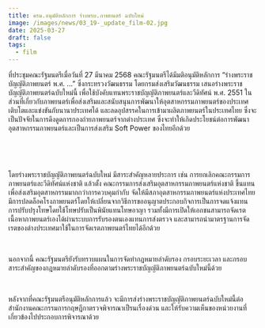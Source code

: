 ```yaml
---
title: ครม.อนุมัติหลักการ ร่างพรบ.ภาพยนตร์ ฉบับใหม่
image: /images/news/03_19-_update_film-02.jpg
date: 2025-03-27
draft: false
tags:
  - film
---
```

ที่ประชุมคณะรัฐมนตรีเมื่อวันที่ 27 มีนาคม 2568 คณะรัฐมนตรีได้มีมติอนุมัติหลักการ “ร่างพระราชบัญญัติภาพยนตร์ พ.ศ. …” ซึ่งกระทรวงวัฒนธรรม โดยกรมส่งเสริมวัฒนธรรม เสนอร่างพระราชบัญญัติภาพยนตร์ฉบับใหม่นี้ เพื่อใช้บังคับแทนพระราชบัญญัติภาพยนตร์และวีดิทัศน์ พ.ศ. 2551 ในส่วนที่เกี่ยวกับภาพยนตร์เพื่อส่งเสริมและสนับสนุนการพัฒนาให้อุตสาหกรรมภาพยนตร์ของประเทศเติบโตและแข่งขันกับนานาประเทศได้ และลดอุปสรรคในการเข้ามาผลิตภาพยนตร์ในประเทศไทย ซึ่งจะเป็นปัจจัยในการดึงดูดการกองถ่ายภาพยนตร์จากต่างประเทศ ซึ่งจะทำให้เกิดประโยชน์ต่อการพัฒนาอุตสาหกรรมภาพยนตร์และเป็นการส่งเสริม Soft Power ของไทยอีกด้วย

 <p><br></p>

โดยร่างพระราชบัญญัติภาพยนตร์ฉบับใหม่ มีสาระสำคัญหลายประการ เช่น การยกเลิกคณะกรรมการภาพยนตร์และวีดิทัศน์แห่งชาติ แล้วตั้ง คณะกรรมการส่งเสริมอุตสาหกรรมภาพยนตร์แห่งชาติ ขึ้นแทนเพื่อส่งเสริมอุตสาหกรรมมากกว่าการควบคุมกำกับ จัดให้มีสภาอุตสาหกรรมภาพยนตร์แห่งประเทศไทย มีการปลดล็อคโรงภาพยนตร์โดยให้เปลี่ยนจากวิธีการขออนุญาตประกอบกิจการเป็นการจดแจ้งแทน การปรับปรุงโทษโดยใช้โทษปรับเป็นพินัยแทนโทษอาญา รวมทั้งมีการเปิดให้เอกชนสามารถจัดเรตเนื้อหาภาพยนตร์เองได้ผ่านระบบการรับรองตนเองแทนการส่งตรวจ และสามารถนำมาตรฐานการจัดเรตของต่างประเทศมาใช้ในการจัดเรตภาพยนตร์ไทยได้อีกด้วย

<p><br></p>

นอกจากนี้ คณะรัฐมนตรียังรับทราบแผนในการจัดทำกฎหมายลำดับรอง กรอบระยะเวลา และกรอบสาระสำคัญของกฎหมายลำดับรองที่ออกตามร่างพระราชบัญญัติภาพยนตร์ฉบับใหม่นี้ด้วย

<p><br></p>

หลังจากที่คณะรัฐมนตรีอนุมัติหลักการแล้ว จะมีการส่งร่างพระราชบัญญัติภาพยนตร์ฉบับใหม่นี้ต่อสำนักงานคณะกรรมการกฤษฎีกาตรวจพิจารณาเป็รนเรื่องด่วน และให้รับความเห็นของหน่วยงานที่เกี่ยวข้องไปประกอบการพิจารณาด้วย
